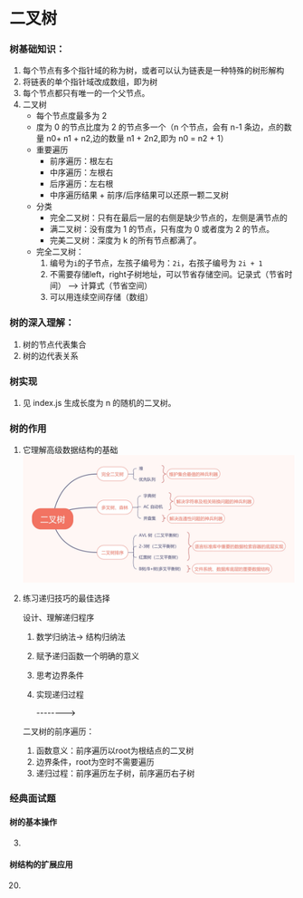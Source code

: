 # 二叉树

### 树基础知识：

1. 每个节点有多个指针域的称为树，或者可以认为链表是一种特殊的树形解构
2. 将链表的单个指针域改成数组，即为树
3. 每个节点都只有唯一的一个父节点。
4. 二叉树
   - 每个节点度最多为 2
   - 度为 0 的节点比度为 2 的节点多一个（n 个节点，会有 n-1 条边，点的数量 n0+ n1 + n2,边的数量 n1 + 2n2,即为 n0 = n2 + 1）
   - 重要遍历
     - 前序遍历：根左右
     - 中序遍历：左根右
     - 后序遍历：左右根
     - 中序遍历结果 + 前序/后序结果可以还原一颗二叉树
   - 分类
     - 完全二叉树：只有在最后一层的右侧是缺少节点的，左侧是满节点的
     - 满二叉树：没有度为 1 的节点，只有度为 0 或者度为 2 的节点。
     - 完美二叉树：深度为 k 的所有节点都满了。
    - 完全二叉树：
        1. 编号为`i`的子节点，左孩子编号为：`2i`，右孩子编号为 `2i + 1`
        2. 不需要存储left，right子树地址，可以节省存储空间。记录式（节省时间） --> 计算式（节省空间）
        3. 可以用连续空间存储（数组）

         
### 树的深入理解：
1. 树的节点代表集合
2. 树的边代表关系

### 树实现

1. 见 index.js 生成长度为 n 的随机的二叉树。

### 树的作用
1. 它理解高级数据结构的基础
 ![image](./images/effect-1.jpg)
2. 练习递归技巧的最佳选择

    设计、理解递归程序

    1. 数学归纳法-> 结构归纳法
    2. 赋予递归函数一个明确的意义
    3. 思考边界条件
    4. 实现递归过程

        -------->

    二叉树的前序遍历：
    1. 函数意义：前序遍历以root为根结点的二叉树
    2. 边界条件，root为空时不需要遍历
    3. 递归过程：前序遍历左子树，前序遍历右子树
    

### 经典面试题


#### 树的基本操作

3.

#### 树结构的扩展应用

20.
